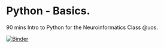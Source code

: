 # Python - Basics.

90 mins Intro to Python for the Neuroinformatics Class @uos.

[![Binder](https://mybinder.org/badge_logo.svg)](https://mybinder.org/v2/gh/cstenkamp/python_basics/master)
